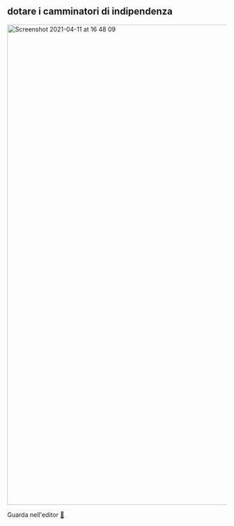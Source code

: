 ## dotare i camminatori di indipendenza

<img width="1100" alt="Screenshot 2021-04-11 at 16 48 09" src="https://user-images.githubusercontent.com/63911437/114308949-c8ae8180-9ae5-11eb-9b4e-dbc254e3ceef.png">

Guarda nell'editor [👾](https://editor.p5js.org/lfaraci/full/h_YI1Swft)

